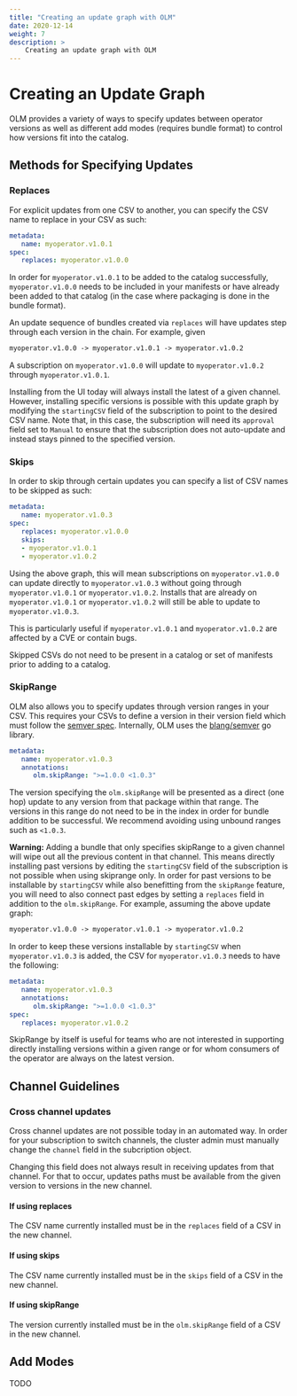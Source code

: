 ```yaml
---
title: "Creating an update graph with OLM"
date: 2020-12-14
weight: 7
description: >
    Creating an update graph with OLM
---
```


# Creating an Update Graph

OLM provides a variety of ways to specify updates between operator versions as well as different add
modes (requires bundle format) to control how versions fit into the catalog.

## Methods for Specifying Updates

### Replaces

For explicit updates from one CSV to another, you can specify the CSV name to replace in your CSV as
such:

```yaml
metadata:
   name: myoperator.v1.0.1
spec:
   replaces: myoperator.v1.0.0
```

In order for `myoperator.v1.0.1` to be added to the catalog successfully, `myoperator.v1.0.0` needs to
be included in your manifests or have already been added to that catalog (in the case where packaging
is done in the bundle format).

An update sequence of bundles created via `replaces` will have updates step through each version in
the chain. For example, given

```txt
myoperator.v1.0.0 -> myoperator.v1.0.1 -> myoperator.v1.0.2
```

A subscription on `myoperator.v1.0.0` will update to `myoperator.v1.0.2` through `myoperator.v1.0.1`.

Installing from the UI today will always install the latest of a given channel. However, installing
specific versions is possible with this update graph by modifying the `startingCSV` field
of the subscription to point to the desired CSV name. Note that, in this case, the subscription will
need its `approval` field set to `Manual` to ensure that the subscription does not auto-update and
instead stays pinned to the specified version.

### Skips

In order to skip through certain updates you can specify a list of CSV names to be skipped as such:

```yaml
metadata:
   name: myoperator.v1.0.3
spec:
   replaces: myoperator.v1.0.0
   skips:
   - myoperator.v1.0.1
   - myoperator.v1.0.2
```

Using the above graph, this will mean subscriptions on `myoperator.v1.0.0` can update directly to
`myoperator.v1.0.3` without going through `myoperator.v1.0.1` or `myoperator.v1.0.2`. Installs
that are already on `myoperator.v1.0.1` or `myoperator.v1.0.2` will still be able to update to
`myoperator.v1.0.3`.

This is particularly useful if `myoperator.v1.0.1` and `myoperator.v1.0.2` are affected by a CVE
or contain bugs.

Skipped CSVs do not need to be present in a catalog or set of manifests prior to adding to a catalog.

### SkipRange

OLM also allows you to specify updates through version ranges in your CSV. This requires your CSVs
to define a version in their version field which must follow the [semver spec](https://semver.org/).
Internally, OLM uses the [blang/semver](https://github.com/blang/semver) go library.

```yaml
metadata:
   name: myoperator.v1.0.3
   annotations:
      olm.skipRange: ">=1.0.0 <1.0.3"
```

The version specifying the `olm.skipRange` will be presented as a direct (one hop) update to
any version from that package within that range. The versions in this range do not need to be in
the index in order for bundle addition to be successful. We recommend avoiding using unbound ranges
such as `<1.0.3`.

**Warning:** Adding a bundle that only specifies skipRange to a given channel will wipe out all
the previous content in that channel. This means directly installing past versions by editing
the `startingCSV` field of the subscription is not possible when using skiprange only. In order
for past versions to be installable by `startingCSV` while also benefitting from the `skipRange`
feature, you will need to also connect past edges by setting a `replaces` field in addition to
the `olm.skipRange`. For example, assuming the above update graph:

```txt
myoperator.v1.0.0 -> myoperator.v1.0.1 -> myoperator.v1.0.2
```

In order to keep these versions installable by `startingCSV` when `myoperator.v1.0.3` is added,
the CSV for `myoperator.v1.0.3` needs to have the following:

```yaml
metadata:
   name: myoperator.v1.0.3
   annotations:
      olm.skipRange: ">=1.0.0 <1.0.3"
spec:
   replaces: myoperator.v1.0.2
```

SkipRange by itself is useful for teams who are not interested in supporting directly installing
versions within a given range or for whom consumers of the operator are always on the latest
version.

## Channel Guidelines

### Cross channel updates

Cross channel updates are not possible today in an automated way. In order for your subscription
to switch channels, the cluster admin must manually change the `channel` field in the subcription
object.

Changing this field does not always result in receiving updates from that channel. For that to
occur, updates paths must be available from the given version to versions in the new channel.

#### If using replaces

The CSV name currently installed must be in the `replaces` field of a CSV in the new channel.

#### If using skips

The CSV name currently installed must be in the `skips` field of a CSV in the new channel.

#### If using skipRange

The version currently installed must be in the `olm.skipRange` field of a CSV in the new channel.

## Add Modes

TODO

